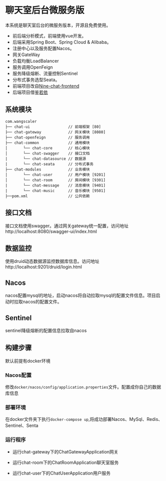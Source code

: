 # 聊天室后台微服务版

本系统是聊天室后台的微服务版本，开源且免费使用。

- 前后端分析模式，前端使用vue开发。
- 后端采用Spring Boot、Spring Cloud & Alibaba。
- 注册中心以及服务配置Nacos。
- 网关GateWay
- 负载均衡LoadBalancer
- 服务调用OpenFeign
- 服务降级熔断、流量控制Sentinel
- 分布式事务选型Seata。
- 前端项目改自[Nine-chat-frontend](https://github.com/longyanjiang/Nine-chat-frontend)
- 后端项目借鉴[若依](https://github.com/yangzongzhuan/RuoYi-Cloud)

## 系统模块

~~~
com.wangscaler     
├── chat-ui                 // 前端框架 [80]
├── chat-gateway            // 网关模块 [8080]
├── chat-openfeign          // 服务调用               
├── chat-common             // 通用模块
│       └── chat-core       // 核心模块
│       └── chat-swagger    // 接口文档
|       └── chat-datasource // 数据源
|       └── chat-seata      // 分布式事务
├── chat-modules            // 业务模块
│       └── chat-user       // 用户模块 [9201]
│       └── chat-room       // 房间模块 [9301]
|       └── chat-message    // 消息模块 [9401]
|       └── chat-music      // 音乐模块 [9501]
├──pom.xml                  // 公共依赖
~~~

## 接口文档

接口文档使用swagger。通过网关gateway统一配置，访问地址http://localhost:8080/swagger-ui/index.html

## 数据监控

使用druid动态数据源监控数据库信息。访问地址http://localhost:9201/druid/login.html

## Nacos

nacos配置mysql的地址，启动nacos将自动拉取mysql的配置文件信息。项目启动时拉取nacos的配置文件。

## Sentinel

sentinel降级熔断的配置信息拉取自nacos

## 构建步骤

默认前提有docker环境

### Nacos配置

修改`docker/nacos/config/application.properties`文件。配置成你自己的数据库信息

### 部署环境

在docker文件夹下执行`docker-compose up`,将成功部署Nacos、MySql、Redis、Sentinel、Senta

### 运行程序

- 运行chat-gateway下的ChatGatewayApplication网关

- 运行chat-room下的ChatRoomApplication聊天室服务

- 运行chat-user下的ChatUserApplication用户服务